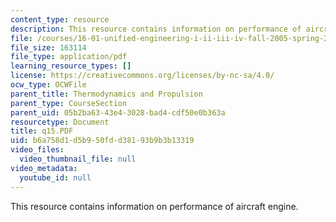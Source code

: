```yaml
---
content_type: resource
description: This resource contains information on performance of aircraft engine.
file: /courses/16-01-unified-engineering-i-ii-iii-iv-fall-2005-spring-2006/b6a758d1d5b950fdd38193b9b3b13319_q15.PDF
file_size: 163114
file_type: application/pdf
learning_resource_types: []
license: https://creativecommons.org/licenses/by-nc-sa/4.0/
ocw_type: OCWFile
parent_title: Thermodynamics and Propulsion
parent_type: CourseSection
parent_uid: 05b2ba63-43e4-3028-bad4-cdf50e0b363a
resourcetype: Document
title: q15.PDF
uid: b6a758d1-d5b9-50fd-d381-93b9b3b13319
video_files:
  video_thumbnail_file: null
video_metadata:
  youtube_id: null
---
```

This resource contains information on performance of aircraft engine.